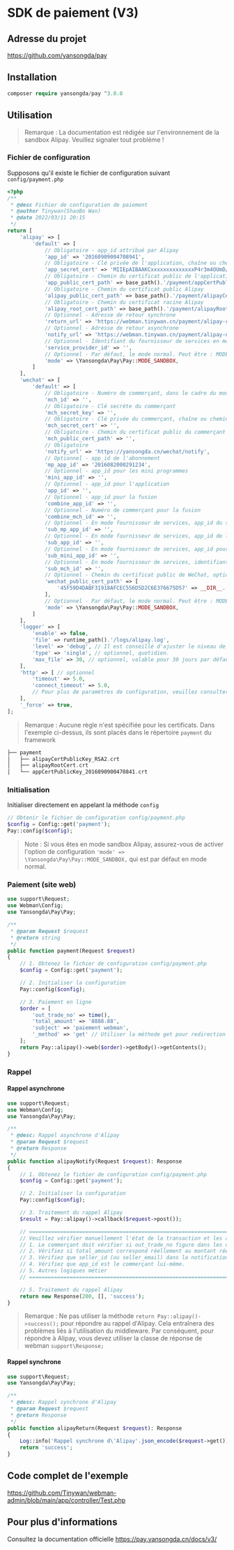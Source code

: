 # SDK de paiement (V3)

## Adresse du projet

 https://github.com/yansongda/pay

## Installation

```php
composer require yansongda/pay ^3.0.0
```

## Utilisation 

> Remarque : La documentation est rédigée sur l'environnement de la sandbox Alipay. Veuillez signaler tout problème !

### Fichier de configuration

Supposons qu'il existe le fichier de configuration suivant `config/payment.php`

```php
<?php
/**
 * @desc Fichier de configuration de paiement
 * @author Tinywan(ShaoBo Wan)
 * @date 2022/03/11 20:15
 */
return [
    'alipay' => [
        'default' => [
            // Obligatoire - app_id attribué par Alipay
            'app_id' => '20160909004708941',
            // Obligatoire - Clé privée de l'application, chaîne ou chemin
            'app_secret_cert' => 'MIIEpAIBAAKCxxxxxxxxxxxxxxP4r3m4OUmD/+XDgCg==',
            // Obligatoire - Chemin du certificat public de l'application
            'app_public_cert_path' => base_path().'/payment/appCertPublicKey_2016090900470841.crt',
            // Obligatoire - Chemin du certificat public Alipay
            'alipay_public_cert_path' => base_path().'/payment/alipayCertPublicKey_RSA2.crt',
            // Obligatoire - Chemin du certificat racine Alipay
            'alipay_root_cert_path' => base_path().'/payment/alipayRootCert.crt',
            // Optionnel - Adresse de retour synchrone
            'return_url' => 'https://webman.tinywan.cn/payment/alipay-return',
            // Optionnel - Adresse de retour asynchrone
            'notify_url' => 'https://webman.tinywan.cn/payment/alipay-notify',
            // Optionnel - Identifiant du fournisseur de services en mode fournisseur de services, à utiliser lorsque le mode est Pay::MODE_SERVICE
            'service_provider_id' => '',
            // Optionnel - Par défaut, le mode normal. Peut être : MODE_NORMAL, MODE_SANDBOX, MODE_SERVICE
            'mode' => \Yansongda\Pay\Pay::MODE_SANDBOX,
        ]
    ],
    'wechat' => [
        'default' => [
            // Obligatoire - Numéro de commerçant, dans le cadre du mode de fournisseur de services, il s'agit du numéro de commerçant fournisseur de services
            'mch_id' => '',
            // Obligatoire - Clé secrète du commerçant
            'mch_secret_key' => '',
            // Obligatoire - Clé privée du commerçant, chaîne ou chemin
            'mch_secret_cert' => '',
            // Obligatoire - Chemin du certificat public du commerçant
            'mch_public_cert_path' => '',
            // Obligatoire
            'notify_url' => 'https://yansongda.cn/wechat/notify',
            // Optionnel - app_id de l'abonnement
            'mp_app_id' => '2016082000291234',
            // Optionnel - app_id pour les mini programmes
            'mini_app_id' => '',
            // Optionnel - app_id pour l'application
            'app_id' => '',
            // Optionnel - app_id pour la fusion
            'combine_app_id' => '',
            // Optionnel - Numéro de commerçant pour la fusion
            'combine_mch_id' => '',
            // Optionnel - En mode fournisseur de services, app_id du sous-abonnement
            'sub_mp_app_id' => '',
            // Optionnel - En mode fournisseur de services, app_id de l'application
            'sub_app_id' => '',
            // Optionnel - En mode fournisseur de services, app_id pour les mini programmes
            'sub_mini_app_id' => '',
            // Optionnel - En mode fournisseur de services, identifiant du sous-commerçant
            'sub_mch_id' => '',
            // Optionnel - Chemin du certificat public de WeChat, optionnel, il est fortement recommandé de configurer ce paramètre en mode php-fpm
            'wechat_public_cert_path' => [
                '45F59D4DABF31918AFCEC556D5D2C6E376675D57' => __DIR__.'/Cert/wechatPublicKey.crt',
            ],
            // Optionnel - Par défaut, le mode normal. Peut être : MODE_NORMAL, MODE_SERVICE
            'mode' => \Yansongda\Pay\Pay::MODE_SANDBOX,
        ]
    ],
    'logger' => [
        'enable' => false,
        'file' => runtime_path().'/logs/alipay.log',
        'level' => 'debug', // Il est conseillé d'ajuster le niveau de production à info, et pour le développement à debug
        'type' => 'single', // optionnel, quotidien.
        'max_file' => 30, // optionnel, valable pour 30 jours par défaut lorsque le type est quotidien
    ],
    'http' => [ // optionnel
        'timeout' => 5.0,
        'connect_timeout' => 5.0,
        // Pour plus de paramètres de configuration, veuillez consulter [Guzzle](https://guzzle-cn.readthedocs.io/zh_CN/latest/request-options.html)
    ],
    '_force' => true,
];
```
> Remarque : Aucune règle n'est spécifiée pour les certificats. Dans l'exemple ci-dessus, ils sont placés dans le répertoire `payment` du framework

```php
├── payment
│   ├── alipayCertPublicKey_RSA2.crt
│   ├── alipayRootCert.crt
│   └── appCertPublicKey_2016090900470841.crt
```

### Initialisation

Initialiser directement en appelant la méthode `config`
```php
// Obtenir le fichier de configuration config/payment.php
$config = Config::get('payment');
Pay::config($config);
```
> Note : Si vous êtes en mode sandbox Alipay, assurez-vous de activer l'option de configuration `'mode' => \Yansongda\Pay\Pay::MODE_SANDBOX,` qui est par défaut en mode normal.

### Paiement (site web)

```php
use support\Request;
use Webman\Config;
use Yansongda\Pay\Pay;

/**
 * @param Request $request
 * @return string
 */
public function payment(Request $request)
{
    // 1. Obtenez le fichier de configuration config/payment.php
    $config = Config::get('payment');

    // 2. Initialiser la configuration
    Pay::config($config);

    // 3. Paiement en ligne
    $order = [
        'out_trade_no' => time(),
        'total_amount' => '8888.88',
        'subject' => 'paiement webman',
        '_method' => 'get' // Utiliser la méthode get pour redirection
    ];
    return Pay::alipay()->web($order)->getBody()->getContents();
}
```

### Rappel

#### Rappel asynchrone

```php
use support\Request;
use Webman\Config;
use Yansongda\Pay\Pay;

/**
 * @desc: Rappel asynchrone d'Alipay
 * @param Request $request
 * @return Response
 */
public function alipayNotify(Request $request): Response
{
    // 1. Obtenez le fichier de configuration config/payment.php
    $config = Config::get('payment');

    // 2. Initialiser la configuration
    Pay::config($config);

    // 3. Traitement du rappel Alipay
    $result = Pay::alipay()->callback($request->post());

    // ===================================================================================================
    // Veuillez vérifier manuellement l'état de la transaction et les autres logiques. Alipay considère que l'acheteur a payé avec succès uniquement lorsque l'état de notification de la transaction est TRADE_SUCCESS ou TRADE_FINISHED
    // 1. Le commerçant doit vérifier si out_trade_no figure dans les données de notification comme le numéro de commande créé dans le système du commerçant ;
    // 2. Vérifiez si total_amount correspond réellement au montant réel de la commande (c'est-à-dire le montant lors de la création de la commande par le commerçant) ;
    // 3. Vérifiez que seller_id (ou seller_email) dans la notification correspond à l'entité opérationnelle correspondante de la commande out_trade_no ;
    // 4. Vérifiez que app_id est le commerçant lui-même.
    // 5. Autres logiques métier
    // ===================================================================================================

    // 5. Traitement du rappel Alipay
    return new Response(200, [], 'success');
}
```
> Remarque : Ne pas utiliser la méthode `return Pay::alipay()->success();` pour répondre au rappel d'Alipay. Cela entraînera des problèmes liés à l'utilisation du middleware. Par conséquent, pour répondre à Alipay, vous devez utiliser la classe de réponse de webman `support\Response;`

#### Rappel synchrone

```php
use support\Request;
use Yansongda\Pay\Pay;

/**
 * @desc: Rappel synchrone d'Alipay
 * @param Request $request
 * @return Response
 */
public function alipayReturn(Request $request): Response
{
    Log::info('Rappel synchrone d\'Alipay'.json_encode($request->get()));
    return 'success';
}
```

## Code complet de l'exemple

https://github.com/Tinywan/webman-admin/blob/main/app/controller/Test.php

## Pour plus d'informations

Consultez la documentation officielle https://pay.yansongda.cn/docs/v3/
